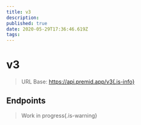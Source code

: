 ```yaml
---
title: v3
description:
published: true
date: 2020-05-29T17:36:46.619Z
tags:
---
```


# v3

> URL Base: https://api.premid.app/v3{.is-info}


## Endpoints
> Work in progress{.is-warning}